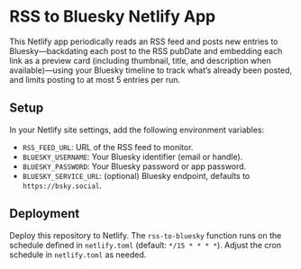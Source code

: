 # RSS to Bluesky Netlify App

This Netlify app periodically reads an RSS feed and posts new entries to Bluesky—backdating each post to the RSS pubDate and embedding each link as a preview card (including thumbnail, title, and description when available)—using your Bluesky timeline to track what’s already been posted, and limits posting to at most 5 entries per run.

## Setup

In your Netlify site settings, add the following environment variables:
  - `RSS_FEED_URL`: URL of the RSS feed to monitor.
  - `BLUESKY_USERNAME`: Your Bluesky identifier (email or handle).
  - `BLUESKY_PASSWORD`: Your Bluesky password or app password.
  - `BLUESKY_SERVICE_URL`: (optional) Bluesky endpoint, defaults to `https://bsky.social`.

## Deployment

Deploy this repository to Netlify. The `rss-to-bluesky` function runs on the schedule defined in `netlify.toml` (default: `*/15 * * * *`).
Adjust the cron schedule in `netlify.toml` as needed.
